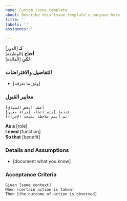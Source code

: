 ```yaml
---
name: Custom issue template
about: Describe this issue template's purpose here.
title: ''
labels: ''
assignees: ''

---
```


**كـ** [الدور]  
 **أحتاج** [الوظيفة]  
 **لكي** [الفائدة]  
   
 ### التفاصيل والافتراضات
 * [وثق ما تعرفه]
   
 ### معايير القبول  
   
 ```gherkin
 أعطى [بعض السياق]
 عندما [يتم اتخاذ إجراء معين]
 ثم [يتم ملاحظة نتيجة الإجراء]
 ```

 **As a** [role]  
 **I need** [function]  
 **So that** [benefit]  
   
 ### Details and Assumptions
 * [document what you know]
   
 ### Acceptance Criteria  
   
 ```gherkin
 Given [some context]
 When [certain action is taken]
 Then [the outcome of action is observed]
 ```
